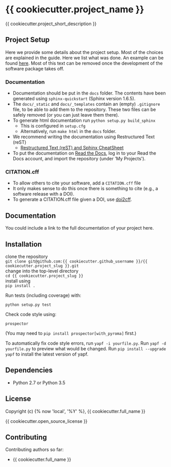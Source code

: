 {{ cookiecutter.project_name }}
===============================
{{ cookiecutter.project_short_description }}

Project Setup
-------------

Here we provide some details about the project setup. Most of the choices are explained in the guide. Here we list what was done. An example can be found [here](https://github.com/multiscale/muscle3/pull/10/files). Most of this text can be removed once the development of the software package takes off.

### Documentation

* Documentation should be put in the `docs` folder. The contents have been generated using `sphinx-quickstart` (Sphinx version 1.6.5).
* The `docs/_static` and `docs/_templates` contain an (empty) `.gitignore` file, to be able to add them to the repository. These two files can be safely removed (or you can just leave them there).
* To generate html documentation run `python setup.py build_sphinx`
  - This is configured in `setup.cfg`
  - Alternatively, run `make html` in the `docs` folder.
* We recommend writing the documentation using Restructured Text (reST)
  - [Restructured Text (reST) and Sphinx CheatSheet](http://openalea.gforge.inria.fr/doc/openalea/doc/_build/html/source/sphinx/rest_syntax.html)
* To put the documentation on [Read the Docs](https://readthedocs.org), log in to your Read the Docs account, and import the repository (under 'My Projects').

### CITATION.cff

* To allow others to cite your software, add a `CITATION.cff` file
* It only makes sense to do this once there is something to cite (e.g., a software release with a DOI).
* To generate a CITATION.cff file given a DOI, use [doi2cff](https://github.com/citation-file-format/doi2cff).

Documentation
-------------
You could include a link to the full documentation of your project here.

Installation
------------
clone the repository  
    `git clone git@github.com:{{ cookiecutter.github_username }}/{{ cookiecutter.project_slug }}.git`  
change into the top-level directory  
    `cd {{ cookiecutter.project_slug }}`  
install using  
    `pip install .`

Run tests (including coverage) with:
```
python setup.py test
```

Check code style using:
```
prospector
```
(You may need to `pip install prospector[with_pyroma]` first.)

To automatically fix code style errors, run `yapf -i yourfile.py`.
Run `yapf -d yourfile.py` to preview what would be changed.
Run `pip install --upgrade yapf` to install the latest version of yapf.

Dependencies
------------
 * Python 2.7 or Python 3.5

License
-------
Copyright (c) {% now 'local', '%Y' %}, {{ cookiecutter.full_name }}

{{ cookiecutter.open_source_license }}

Contributing
------------
Contributing authors so far:
* {{ cookiecutter.full_name }}
